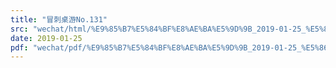 ```yaml
---
title: "冒刺桌游No.131"
src: "wechat/html/%E9%85%B7%E5%84%BF%E8%AE%BA%E5%9D%9B_2019-01-25_%E5%86%92%E5%88%BA%E6%A1%8C%E6%B8%B8No.131.html"
date: 2019-01-25
pdf: "wechat/pdf/%E9%85%B7%E5%84%BF%E8%AE%BA%E5%9D%9B_2019-01-25_%E5%86%92%E5%88%BA%E6%A1%8C%E6%B8%B8No.131.pdf"
---
```

